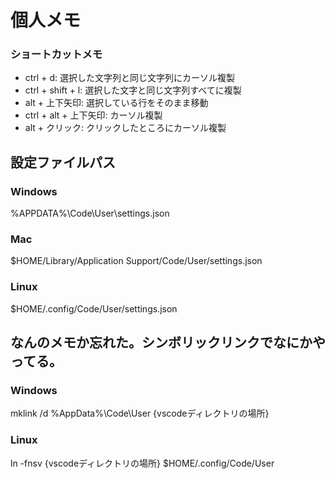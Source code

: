 # 個人メモ

### ショートカットメモ
* ctrl + d: 選択した文字列と同じ文字列にカーソル複製
* ctrl + shift + l: 選択した文字と同じ文字列すべてに複製
* alt + 上下矢印: 選択している行をそのまま移動
* ctrl + alt + 上下矢印: カーソル複製
* alt + クリック: クリックしたところにカーソル複製

## 設定ファイルパス
### Windows
%APPDATA%\Code\User\settings.json 
### Mac
$HOME/Library/Application Support/Code/User/settings.json
### Linux
$HOME/.config/Code/User/settings.json

## なんのメモか忘れた。シンボリックリンクでなにかやってる。
### Windows
mklink /d %AppData%\Code\User {vscodeディレクトリの場所}
### Linux
ln -fnsv {vscodeディレクトリの場所} $HOME/.config/Code/User